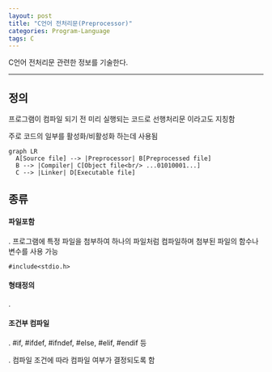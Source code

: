 ```yaml
---
layout: post
title: "C언어 전처리문(Preprocessor)"
categories: Program-Language
tags: C
---
```


C언어 전처리문 관련한 정보를 기술한다.

------

## 정의

프로그램이 컴파일 되기 전 미리 실행되는 코드로 선행처리문 이라고도 지칭함

주로 코드의 일부를 활성화/비활성화 하는데 사용됨

```mermaid
graph LR
  A[Source file] --> |Preprocessor| B[Preprocessed file]
  B --> |Compiler| C[Object file<br/> ...01010001...]
  C --> |Linker| D[Executable file]
```

## 종류

#### 파일포함

 . 프로그램에 특정 파일을 첨부하여 하나의 파일처럼 컴파일하며 첨부된 파일의 함수나 변수를 사용 가능

  `#include<stdio.h>`



#### 형태정의

 . 

#### 조건부 컴파일

 . #if, #ifdef, #ifndef, #else, #elif, #endif 등

 . 컴파일 조건에 따라 컴파일 여부가 결정되도록 함